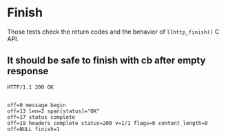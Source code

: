 Finish
======

Those tests check the return codes and the behavior of `llhttp_finish()` C API.

## It should be safe to finish with cb after empty response

<!-- meta={"type": "response-finish"} -->
```http
HTTP/1.1 200 OK


```

```log
off=0 message begin
off=13 len=2 span[status]="OK"
off=17 status complete
off=19 headers complete status=200 v=1/1 flags=0 content_length=0
off=NULL finish=1
```
